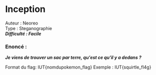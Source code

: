 # Inception

Auteur : Neoreo  
Type : Steganographie  
***Difficulté : Facile***

### Enoncé : 

***Je viens de trouver un sac par terre, qu'est ce qu'il y a dedans ?***

Format du flag: IUT{nomdupokemon_flag}
Exemple : IUT{squirtle_fl4g}

